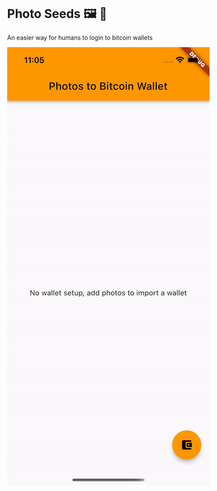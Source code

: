 # Photo Seeds 🖼 🌱

An easier way for humans to login to bitcoin wallets

![demo](https://raw.githubusercontent.com/mikemilla/photo-seeds/master/demo.gif)